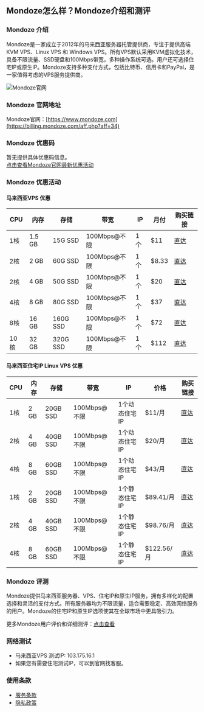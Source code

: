 ## Mondoze怎么样？Mondoze介绍和测评

### Mondoze 介绍

Mondoze是一家成立于2012年的马来西亚服务器托管提供商，专注于提供高端KVM VPS、Linux VPS 和 Windows VPS。所有VPS默认采用KVM虚拟化技术，具备不限流量、SSD硬盘和100Mbps带宽，多种操作系统可选。用户还可选择住宅IP或原生IP。Mondoze支持多种支付方式，包括比特币、信用卡和PayPal，是一家值得考虑的VPS服务提供商。

![Mondoze官网](https://github.com/user-attachments/assets/135a89c0-2b69-4162-9780-12fe573ebf6b)

### Mondoze 官网地址

Mondoze官网：[https://www.mondoze.com](https://billing.mondoze.com/aff.php?aff=34)

### Mondoze 优惠码

暂无提供具体优惠码信息。  
[点击查看Mondoze官网最新优惠活动](https://billing.mondoze.com/aff.php?aff=34)

### Mondoze 优惠活动

#### 马来西亚VPS 优惠

| CPU  | 内存    | 存储        | 带宽            | IP  | 月付     | 购买链接                                                                                   |
|------|---------|-------------|-----------------|-----|----------|--------------------------------------------------------------------------------------------|
| 1核  | 1.5 GB  | 15G SSD     | 100Mbps@不限    | 1个 | $11      | [直达](https://billing.mondoze.com/aff.php?aff=34&amp;pid=133)                             |
| 2核  | 2 GB    | 60G SSD     | 100Mbps@不限    | 1个 | $8.33    | [直达](https://billing.mondoze.com/aff.php?aff=34&amp;pid=122)                             |
| 2核  | 4 GB    | 50G SSD     | 100Mbps@不限    | 1个 | $20      | [直达](https://billing.mondoze.com/aff.php?aff=34&amp;pid=115&amp;promocode=LVPSV2P1-Lifetime) |
| 4核  | 8 GB    | 80G SSD     | 100Mbps@不限    | 1个 | $37      | [直达](https://billing.mondoze.com/aff.php?aff=34&amp;pid=116&amp;promocode=LVPSV2P1-Lifetime) |
| 8核  | 16 GB   | 160G SSD    | 100Mbps@不限    | 1个 | $72      | [直达](https://billing.mondoze.com/aff.php?aff=34&amp;pid=117&amp;promocode=LVPSV2P1-Lifetime) |
| 10核 | 32 GB   | 320G SSD    | 100Mbps@不限    | 1个 | $112     | [直达](https://billing.mondoze.com/aff.php?aff=34&amp;pid=118&amp;promocode=LVPSV2P1-Lifetime) |

#### 马来西亚住宅IP Linux VPS 优惠

| CPU  | 内存    | 存储        | 带宽            | IP                   | 价格         | 购买链接                                                                                   |
|------|---------|-------------|-----------------|----------------------|--------------|--------------------------------------------------------------------------------------------|
| 1核  | 2 GB    | 20GB SSD    | 100Mbps@不限    | 1个动态住宅 IP       | $11/月       | [直达](https://billing.mondoze.com/aff.php?aff=34&amp;pid=130)                             |
| 2核  | 4 GB    | 40GB SSD    | 100Mbps@不限    | 1个动态住宅 IP       | $20/月       | [直达](https://billing.mondoze.com/aff.php?aff=34&amp;pid=131)                             |
| 4核  | 8 GB    | 60GB SSD    | 100Mbps@不限    | 1个动态住宅 IP       | $43/月       | [直达](https://billing.mondoze.com/aff.php?aff=34&amp;pid=132)                             |
| 1核  | 2 GB    | 20GB SSD    | 100Mbps@不限    | 1个静态住宅 IP       | $89.41/月    | [直达](https://billing.mondoze.com/aff.php?aff=34&amp;pid=134)                             |
| 2核  | 4 GB    | 40GB SSD    | 100Mbps@不限    | 1个静态住宅 IP       | $98.76/月    | [直达](https://billing.mondoze.com/aff.php?aff=34&amp;pid=135)                             |
| 4核  | 8 GB    | 60GB SSD    | 100Mbps@不限    | 1个静态住宅 IP       | $122.56/月   | [直达](https://billing.mondoze.com/aff.php?aff=34&amp;pid=136)                             |

### Mondoze 评测

Mondoze提供马来西亚服务器、VPS、住宅IP和原生IP服务，拥有多样化的配置选择和灵活的支付方式。所有服务器均为不限流量，适合需要稳定、高效网络服务的用户。Mondoze的住宅IP和原生IP选项使其在全球市场中更具吸引力。

更多Mondoze用户评价和详细测评：[点击查看](https://billing.mondoze.com/aff.php?aff=34)

### 网络测试

- 马来西亚VPS 测试IP: 103.175.16.1  
- 如果您有需要住宅测试IP，可以到官网找客服。

### 使用条款

- [服务条款](https://www.mondoze.com/terms)  
- [隐私政策](https://www.mondoze.com/terms/privacy-policy)  
